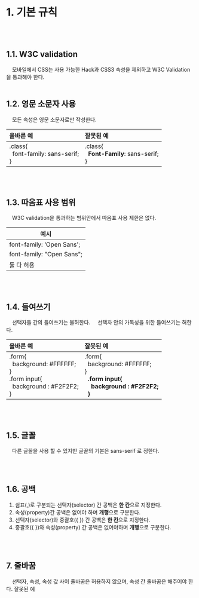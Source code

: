 # 1. 기본 규칙
<br/><br/>
## 1.1. W3C validation

&nbsp;&nbsp;&nbsp;&nbsp;모바일에서 CSS는 사용 가능한 Hack과 CSS3 속성을 제외하고 W3C Validation을 통과해야 한다.
<br/><br/>
## 1.2. 영문 소문자 사용

&nbsp;&nbsp;&nbsp;&nbsp;모든 속성은 영문 소문자로만 작성한다.

|올바른 예|잘못된 예|
|:--------|:--------|
|.class{<br/>&nbsp;&nbsp;font-family: sans-serif;<br/>}|.class{<br/>&nbsp;&nbsp;**Font-Family**: sans-serif;<br/>}|

<br/><br/>
## 1.3. 따옴표 사용 범위
&nbsp;&nbsp;&nbsp;&nbsp;W3C validation을 통과하는 범위안에서 따옴표 사용 제한은 없다.

|예시|
|---|
|font-family: ‘Open Sans';|
|font-family: "Open Sans";|
|둘 다 허용|

<br/><br/>
## 1.4. 들여쓰기

&nbsp;&nbsp;&nbsp;&nbsp;선택자들 간의 들여쓰기는 불허한다.
&nbsp;&nbsp;&nbsp;&nbsp;선택자 안의 가독성을 위한 들여쓰기는 허한다.

|올바른 예|잘못된 예|
|:--------|:--------|
|.form{<br/>&nbsp;&nbsp;background: #FFFFFF;<br/>}<br/>.form input{<br/>&nbsp;&nbsp;background : #F2F2F2;<br/>}|.form{<br/>&nbsp;&nbsp;background: #FFFFFF;<br/>}<br/>&nbsp;&nbsp;**.form input{<br/>&nbsp;&nbsp;&nbsp;&nbsp;background : #F2F2F2;<br/>&nbsp;&nbsp;}**|

<br/><br/>
## 1.5. 글꼴

&nbsp;&nbsp;&nbsp;&nbsp;다른 글꼴을 사용 할 수 있지만 글꼴의 기본은 sans-serif 로 정한다.


<br/><br/>
## 1.6. 공백

1. 쉼표(,)로 구분되는 선택자(selector) 간 공백은 **한 칸**으로 지정한다.
2. 속성(property)간 공백은 없어야 하며 **개행**으로 구분한다.
3. 선택자(selector)와 중괄호({ }) 간 공백은 **한 칸**으로 지정한다.
4. 중괄호({ })와 속성(property) 간 공백은 없어야하며 **개행**으로 구분한다.

<br/><br/>
## 7. 줄바꿈

&nbsp;&nbsp;&nbsp;&nbsp;선택자, 속성, 속성 값 사이 줄바꿈은 허용하지 않으며, 속성 간 줄바꿈은 해주어야 한다.
잘못된 예
